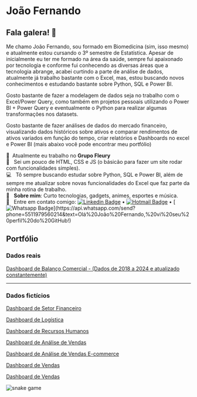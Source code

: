 # João Fernando

## Fala galera! 👋
Me chamo João Fernando, sou formado em Biomedicina (sim, isso mesmo) e atualmente estou cursando o 3º semestre de Estatística.
Apesar de inicialmente eu ter me formado na área da saúde, sempre fui apaixonado por tecnologia e conforme fui conhecendo as diversas áreas que a tecnologia abrange, acabei curtindo a parte de análise de dados, atualmente já trabalho bastante com o Excel, mas, estou buscando novos conhecimentos e estudando bastante sobre Python, SQL e Power BI.

Gosto bastante de fazer a modelagem de dados seja no trabalho com o Excel/Power Query, como também em projetos pessoais utilizando o Power BI + Power Query e eventualmente o Python para realizar algumas transformações nos datasets.

Gosto bastante de fazer análises de dados do mercado financeiro, visualizando dados históricos sobre ativos e comparar rendimentos de ativos variados em função do tempo, criar relatórios e Dashboards no excel e Power BI (mais abaixo você pode encontrar meu portfólio)

🔬&nbsp; Atualmente eu trabalho no **Grupo Fleury**
<br/> :purple_heart: &nbsp; Sei um pouco de HTML, CSS e JS (o básicão para fazer um site rodar com funcionalidades simples).
<br/> :computer: &nbsp; Tô sempre buscando estudar sobre Python, SQL e Power BI, além de sempre me atualizar sobre novas funcionalidades do Excel que faz parte da minha rotina de trabalho.
<br/> 💬  &nbsp; **Sobre mim**: Curto tecnologias, gadgets, animes, esportes e música.
<br/> :email: &nbsp; Entre em contato comigo: [![Linkedin Badge](https://img.shields.io/badge/-LinkedIn-blue?style=flat-square&logo=Linkedin&logoColor=white&link=https://www.linkedin.com/in/joaoxfernando/)](https://www.linkedin.com/in/joaoxfernando/) • [![Hotmail Badge](https://img.shields.io/badge/-Outlook-0078D4?style=flat-square&logo=microsoft-outlook&logoColor=white&link=mailto:joaoxfernando@outlook.com)](mailto:joaoxfernando@outlook.com) • [![Whatsapp Badge](https://img.shields.io/badge/-WhatsApp-4CA143?style=flat-square&labelColor=4CA143&logo=whatsapp&logoColor=white&link=https://api.whatsapp.com/send?phone=5584999122284&text=Olá%20João%20Fernando,%20vi%20seu%20perfil%20do%20GitHub!)](https://api.whatsapp.com/send?phone=5511979560214&text=Olá%20João%20Fernando,%20vi%20seu%20perfil%20do%20GitHub!)


## Portfólio

### Dados reais
[Dashboard de Balanço Comercial - (Dados de 2018 a 2024 e atualizado constantemente)](https://app.powerbi.com/view?r=eyJrIjoiNWNlNTJlNTItYjBmMy00NGUwLWIxNWItMjc0MTdhYzUzZjg0IiwidCI6IjVjYzNlODFhLTVjNGUtNGFkOC1iMzMzLTc2ZDQxMTdmNGFlNSJ9)

****

### Dados fictícios
[Dashboard de Setor Financeiro](https://app.powerbi.com/view?r=eyJrIjoiYWI0OTEyNzctZmE3ZC00YjQ4LWEzNzgtMGY2M2U5Y2Y5YzczIiwidCI6IjVjYzNlODFhLTVjNGUtNGFkOC1iMzMzLTc2ZDQxMTdmNGFlNSJ9)

[Dashboard de Logística](https://app.powerbi.com/view?r=eyJrIjoiNTM3OGMyMGYtOWQxMC00ZjliLTlkOTgtZDZlNjQxZTdjZDU1IiwidCI6IjVjYzNlODFhLTVjNGUtNGFkOC1iMzMzLTc2ZDQxMTdmNGFlNSJ9)

[Dashboard de Recursos Humanos](https://app.powerbi.com/view?r=eyJrIjoiMDhhZjA4N2YtMGNlZS00NjAwLThlZGUtZGI0MTJhMWNlODkxIiwidCI6IjVjYzNlODFhLTVjNGUtNGFkOC1iMzMzLTc2ZDQxMTdmNGFlNSJ9)

[Dashboard de Análise de Vendas](https://app.powerbi.com/view?r=eyJrIjoiZDc2NjM5ODctN2NhOC00OTBmLWJkNDctYjljMmY4YWE4MjdmIiwidCI6IjVjYzNlODFhLTVjNGUtNGFkOC1iMzMzLTc2ZDQxMTdmNGFlNSJ9)

[Dashboard de Análise de Vendas E-commerce](https://app.powerbi.com/view?r=eyJrIjoiYjQ2YjljMTgtMWU3NS00NTNhLTg0ZTUtMDVhNDlkYjEwMzMxIiwidCI6IjVjYzNlODFhLTVjNGUtNGFkOC1iMzMzLTc2ZDQxMTdmNGFlNSJ9)

[Dashboard de Vendas](https://app.powerbi.com/view?r=eyJrIjoiZDc2NjM5ODctN2NhOC00OTBmLWJkNDctYjljMmY4YWE4MjdmIiwidCI6IjVjYzNlODFhLTVjNGUtNGFkOC1iMzMzLTc2ZDQxMTdmNGFlNSJ9)

[Dashboard de Vendas](https://app.powerbi.com/view?r=eyJrIjoiY2MxYjNiNGEtZWI0My00M2M2LTlkMDEtZjM1ODgwYjE0ZWEwIiwidCI6IjVjYzNlODFhLTVjNGUtNGFkOC1iMzMzLTc2ZDQxMTdmNGFlNSJ9)

![snake game](https://github.com/joaoxfernando/joaoxfernando/blob/output/github-contribution-grid-snake2.svg)
